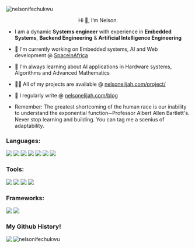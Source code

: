 <!--<h1 align="center">Hi 👋, I'm Nelson: A scenius of adaptability</h1>
<h3 align="center">I am a dynamic Systems engineer with experience in Embedded Systems & Artificial Intelligence Engineering</h3>-->

<p align="left"> <img src="https://komarev.com/ghpvc/?username=nelsonifechukwu&label=Profile%20views&color=0e75b6&style=flat" alt="nelsonifechukwu" /> </p>

<!--<p align="left"> <a href="https://github.com/ryo-ma/github-profile-trophy"><img src="https://github-profile-trophy.vercel.app/?username=nelsonifechukwu" alt="nelsonifechukwu" /></a> </p>-->

<!--<h3 align="left">About me </h3>-->
<div align="center"> Hi 👋, I’m Nelson. </div>

- I am a dynamic **Systems engineer** with experience in **Embedded Systems**, **Backend Engineering** & **Artificial Intelligence Engineering**
  
- 🔭 I'm currently working on Embedded systems, AI and Web development @ [SpaceinAfrica](https://www.spaceinafrica.com) 
  
- 🌱 I'm always learning about AI applications in Hardware systems, Algorithms and Advanced Mathematics
  
- 👨‍💻 All of my projects are available @ [nelsonelijah.com/project/](https://www.nelsonelijah.com/project/)
  
- 📝 I regularly write @ [nelsonelijah.com/blog](https://www.nelsonelijah.com/blog)

- Remember: The greatest shortcoming of the human race is our inability to understand the exponential function⏤Professor Albert Allen Bartlett's. Never stop learning and building. You can tag me a scenius of adaptability. 

<h3 align="left">Languages: </h3>
<p align="left"> 
<img src="https://img.shields.io/badge/-C-black?style=flat-square&logo=c"/>
<img src="https://img.shields.io/badge/-C++-black?style=flat-square&logo=cplusplus"/>
<img src="https://img.shields.io/badge/-Python-black?style=flat-square&logo=python"/>
<img src="https://img.shields.io/badge/-JavaScript-black?style=flat-square&logo=javascript"/>
<!--<img src="https://img.shields.io/badge/-Nodejs-black?style=flat-square&logo=Node.js"/> -->
<img src="https://img.shields.io/badge/-PostgreSQL-black?style=flat-square&logo=postgresql"/>
<img src="https://img.shields.io/badge/-HTML5-black?style=flat-square&logo=html5"/>
<img src="https://img.shields.io/badge/-CSS3-black?style=flat-square&logo=css3"/>
</p>

<h3 align="left">Tools: </h3>
<p align="left">
<img src="https://img.shields.io/badge/-Digital Ocean-black?style=flat-square&logo=digitalocean"/>
<img src="https://img.shields.io/badge/-Git-black?style=flat-square&logo=git"/>
<img src="https://img.shields.io/badge/-GitHub-black?style=flat-square&logo=github"/>
<img src="https://img.shields.io/badge/-Ubuntu-black?style=flat-square&logo=ubuntu"/>
</p>

<h3 align="left">Frameworks: </h3>
<p align="left">
<img src= "https://img.shields.io/badge/-Flask-black?style=flat-square&logo=flask"/>
<img src="https://img.shields.io/badge/-Nodejs-black?style=flat-square&logo=Node.js"/>
</p>

<h3 align="left">My Github History!</h3>
<p>
<img align="left" src="https://github-readme-stats.vercel.app/api?username=nelsonifechukwu&theme=ayu-mirage&show_icons=true"/>  </p>

<p><img align="" src="https://github-readme-streak-stats.herokuapp.com/?user=nelsonifechukwu&theme=ayu-mirage" alt="nelsonifechukwu" /></p>

<!--![Snake animation](https://github.com/nelsonifechukwu/nelsonifechukwu/blob/output/github-contribution-grid-snake.svg)-->
